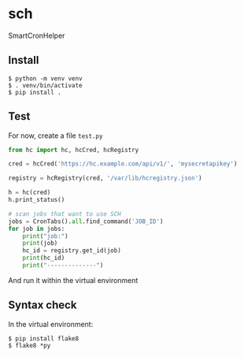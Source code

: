 # sch

SmartCronHelper

## Install
``` console
$ python -m venv venv
$ . venv/bin/activate
$ pip install .
```

## Test
For now, create a file `test.py`
``` python
from hc import hc, hcCred, hcRegistry

cred = hcCred('https://hc.example.com/api/v1/', 'mysecretapikey')

registry = hcRegistry(cred, '/var/lib/hcregistry.json')

h = hc(cred)
h.print_status()

# scan jobs that want to use SCH
jobs = CronTabs().all.find_command('JOB_ID')
for job in jobs:
    print("job:")
    print(job)
    hc_id = registry.get_id(job)
    print(hc_id)
    print("--------------")
```

And run it within the virtual environment

## Syntax check
In the virtual environment:
``` console
$ pip install flake8
$ flake8 *py
```

